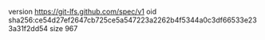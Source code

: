version https://git-lfs.github.com/spec/v1
oid sha256:ce54d27ef2647cb725ce5a547223a2262b4f5344a0c3df66533e233a31f2dd54
size 967
